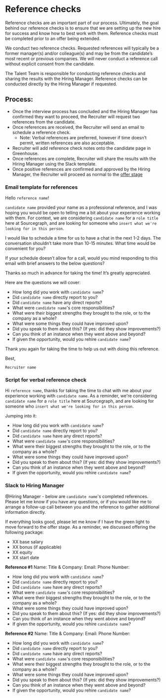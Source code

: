 # Reference checks

Reference checks are an important part of our process. Ultimately, the goal behind our reference checks is to ensure that we are setting up the new hire for success and know how to best work with them. Reference checks must be completed prior to an offer being extended.

We conduct two reference checks. Requested references will typically be a former manager(s) and/or colleague(s) and may be from the candidate’s most recent or previous companies. We will never conduct a reference call without explicit consent from the candidate. 

The Talent Team is responsible for conducting reference checks and sharing the results with the Hiring Manager. Reference checks can be conducted directly by the Hiring Manager if requested.

## **Process:**

- Once the interview process has concluded and the Hiring Manager has confirmed they want to proceed, the Recruiter will request two references from the candidate.
- Once references are received, the Recruiter will send an email to schedule a reference check.
    - Note: Verbal references are preferred, however if time doesn’t permit, written references are also acceptable.
- Recruiter will add reference check notes onto the candidate page in Greenhouse.
- Once references are complete, Recruiter will share the results with the Hiring Manager using the Slack template. 
- Once positive references are confirmed and approved by the Hiring Manager, the Recruiter will proceed as normal to the [offer stage](/extending_an_offer.md#offer-stage)

### Email template for references

Hello `reference name`!

`candidate name` provided your name as a professional reference, and I was hoping you would be open to telling me a bit about your experience working with them. For context, we are considering `candidate name` for a `role title` here at Sourcegraph, and are looking for someone who `insert what we're looking for in this person`.

I would like to schedule a time for us to have a chat in the next 1-2 days. The conversation shouldn’t take more than 10-15 minutes. What time would be convenient for you?

If your schedule doesn’t allow for a call, would you mind responding to this email with brief answers to the below questions?

Thanks so much in advance for taking the time! It’s greatly appreciated.

Here are the questions we will cover:

* How long did you work with `candidate name`?
* Did `candidate name` directly report to you?
* Did `candidate name` have any direct reports?
* What were `candidate name`'s core responsibilities?
* What were their biggest strengths they brought to the role, or to the company as a whole?
* What were some things they could have improved upon?
* Did you speak to them about this? (If yes: did they show improvements?)
* Can you think of an instance when they went above and beyond?
* If given the opportunity, would you rehire `candidate name`?

Thank you again for taking the time to help us out with doing this reference.

Best,

`Recruiter name`

### Script for verbal reference check

Hi `reference name`, thanks for taking the time to chat with me about your experience working with `candidate name`. As a reminder, we're considering `candidate name` for a `role title` here at Sourcegraph, and are looking for someone who `insert what we're looking for in this person`.

Jumping into it:
* How long did you work with `candidate name`?
* Did `candidate name` directly report to you?
* Did `candidate name` have any direct reports?
* What were `candidate name`'s core responsibilities?
* What were their biggest strengths they brought to the role, or to the company as a whole?
* What were some things they could have improved upon?
* Did you speak to them about this? (If yes: did they show improvements?)
* Can you think of an instance when they went above and beyond?
* If given the opportunity, would you rehire `candidate name`?

### Slack to Hiring Manager

@Hiring Manager - below are `candidate name`'s completed references.  Please let me know if you have any questions, or if you would like me to arrange a follow-up call between you and the reference to gather additional information directly.  

If everything looks good, please let me know if I have the green light to move forward to the offer stage. As a reminder, we discussed offering the following package:
* XX base salary
* XX bonus (if applicable)
* XX equity
* XX start date

**Reference #1**
Name:
Title & Company:
Email:
Phone Number:
* How long did you work with `candidate name`?
* Did `candidate name` directly report to you?
* Did `candidate name` have any direct reports?
* What were `candidate name`'s core responsibilities?
* What were their biggest strengths they brought to the role, or to the company as a whole?
* What were some things they could have improved upon?
* Did you speak to them about this? (If yes: did they show improvements?)
* Can you think of an instance when they went above and beyond?
* If given the opportunity, would you rehire `candidate name`?

**Reference #2**
Name:
Title & Company:
Email:
Phone Number:
* How long did you work with `candidate name`?
* Did `candidate name` directly report to you?
* Did `candidate name` have any direct reports?
* What were `candidate name`'s core responsibilities?
* What were their biggest strengths they brought to the role, or to the company as a whole?
* What were some things they could have improved upon?
* Did you speak to them about this? (If yes: did they show improvements?)
* Can you think of an instance when they went above and beyond?
* If given the opportunity, would you rehire `candidate name`?
